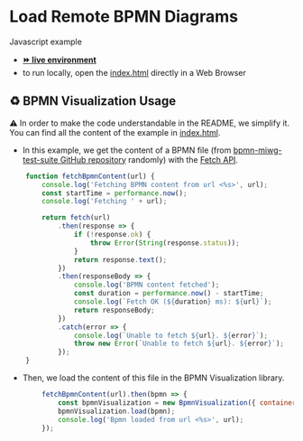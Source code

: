 # Load Remote BPMN Diagrams

Javascript example
- [__⏩ live environment__](https://cdn.statically.io/gh/process-analytics/bpmn-visualization-examples/master/examples/display-bpmn-diagram/load-remote-bpmn-diagrams/index.html)
- to run locally, open the [index.html](index.html) directly in a Web Browser

## ♻️ BPMN Visualization Usage
:warning: In order to make the code understandable in the README, we simplify it. You can find all the content of the example in [index.html](index.html).

-  In this example, we get the content of a BPMN file (from [bpmn-miwg-test-suite GitHub repository](https://github.com/bpmn-miwg/bpmn-miwg-test-suite) randomly) with the [Fetch API](https://developer.mozilla.org/en-US/docs/Web/API/Fetch_API).
```javascript
    function fetchBpmnContent(url) {
        console.log('Fetching BPMN content from url <%s>', url);
        const startTime = performance.now();
        console.log('Fetching ' + url);

        return fetch(url)
            .then(response => {
                if (!response.ok) {
                    throw Error(String(response.status));
                }
                return response.text();
            })
            .then(responseBody => {
                console.log('BPMN content fetched');
                const duration = performance.now() - startTime;
                console.log(`Fetch OK (${duration} ms): ${url}`);
                return responseBody;
            })
            .catch(error => {
                console.log(`Unable to fetch ${url}. ${error}`);
                throw new Error(`Unable to fetch ${url}. ${error}`);
            });
    }
```

- Then, we load the content of this file in the BPMN Visualization library.
```javascript
        fetchBpmnContent(url).then(bpmn => {
            const bpmnVisualization = new BpmnVisualization({ container: 'bpmn-container' });
            bpmnVisualization.load(bpmn);
            console.log('Bpmn loaded from url <%s>', url);
        });
```
